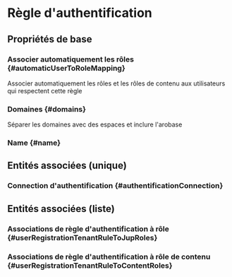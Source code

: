 # Règle d'authentification
<!--- THIS FILE IS GENERATED PLEASE DO NOT EDIT IT DIRECTLY --->



## Propriétés de base

### Associer automatiquement les rôles {#automaticUserToRoleMapping}
        
Associer automatiquement les rôles et les rôles de contenu aux utilisateurs qui respectent cette règle
### Domaines {#domains}
        
Séparer les domaines avec des espaces et inclure l'arobase
### Name {#name}
        


## Entités associées (unique)

### Connection d'authentification {#authentificationConnection}
        


## Entités associées (liste)

### Associations de règle d'authentification à rôle {#userRegistrationTenantRuleToJupRoles}
        

### Associations de règle d'authentification à rôle de contenu {#userRegistrationTenantRuleToContentRoles}
        




